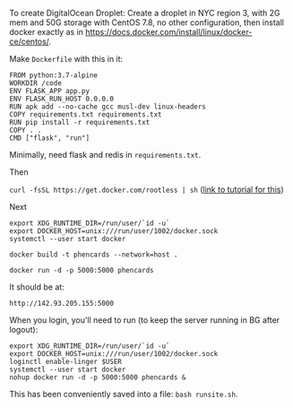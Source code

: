 To create DigitalOcean Droplet:
Create a droplet in NYC region 3, with 2G mem and 50G storage with CentOS 7.8, no other configuration, then install docker exactly as in https://docs.docker.com/install/linux/docker-ce/centos/.

Make `Dockerfile` with this in it:
```
FROM python:3.7-alpine
WORKDIR /code
ENV FLASK_APP app.py
ENV FLASK_RUN_HOST 0.0.0.0
RUN apk add --no-cache gcc musl-dev linux-headers
COPY requirements.txt requirements.txt
RUN pip install -r requirements.txt
COPY . .
CMD ["flask", "run"]
```
Minimally, need flask and redis in `requirements.txt`.

Then

`curl -fsSL https://get.docker.com/rootless | sh` ([link to tutorial for this](https://docs.docker.com/engine/security/rootless/))

Next

```
export XDG_RUNTIME_DIR=/run/user/`id -u`
export DOCKER_HOST=unix:///run/user/1002/docker.sock
systemctl --user start docker
```

`docker build -t phencards --network=host .`

`docker run -d -p 5000:5000 phencards`

It should be at:

`http://142.93.205.155:5000`

When you login, you'll need to run (to keep the server running in BG after logout):

```
export XDG_RUNTIME_DIR=/run/user/`id -u`
export DOCKER_HOST=unix:///run/user/1002/docker.sock
loginctl enable-linger $USER
systemctl --user start docker
nohup docker run -d -p 5000:5000 phencards &
```

This has been conveniently saved into a file: `bash runsite.sh`.
